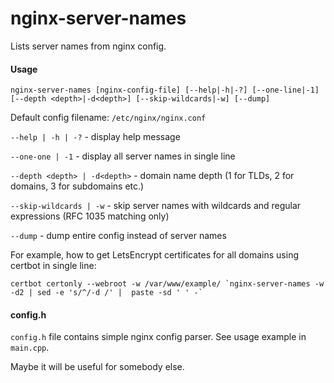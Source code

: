 nginx-server-names
==================

Lists server names from nginx config.

#### Usage ####

`nginx-server-names [nginx-config-file] [--help|-h|-?] [--one-line|-1] [--depth <depth>|-d<depth>] [--skip-wildcards|-w] [--dump]`

Default config filename: `/etc/nginx/nginx.conf`

`--help | -h | -?` - display help message

`--one-one | -1` - display all server names in single line

`--depth <depth> | -d<depth>` - domain name depth (1 for TLDs, 2 for domains, 3 for subdomains etc.)

`--skip-wildcards | -w` - skip server names with wildcards and regular expressions  (RFC 1035 matching only)

`--dump` - dump entire config instead of server names

For example, how to get LetsEncrypt certificates for all domains using certbot in single line:

``certbot certonly --webroot -w /var/www/example/ `nginx-server-names -w -d2 | sed -e 's/^/-d /' |  paste -sd ' ' -` ``

#### config.h ####

`config.h` file contains simple nginx config parser. See usage example in `main.cpp`.

Maybe it will be useful for somebody else.
